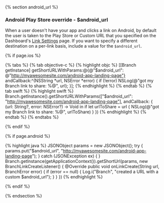   <!--- $android_url -->
{% section android_url %}
### Android Play Store override - $android_url

When a user doesn't have your app and clicks a link on Android, by default the user is taken to the Play Store or Custom URL that you specified on the Dashboard's [Link Settings](https://dashboard.branch.io/#/settings/link) page. If you want to specify a different destination on a per-link basis, include a value for the `$android_url`.

<!---    iOS -->
{% if page.ios %}

{% tabs %}
{% tab objective-c %}
{% highlight objc %}
[[Branch getInstance] getShortURLWithParams:@{@"$android_url": @"http://myawesomesite.com/android-app-landing-page"} andCallback:^(NSString *url, NSError *error) {
    if (!error) NSLog(@"got my Branch link to share: %@", url);
}];
{% endhighlight %}
{% endtab %}
{% tab swift %}
{% highlight swift %}
Branch.getInstance().getShortURLWithParams(["$android_url": "http://myawesomesite.com/android-app-landing-page"], andCallback: { (url: String?, error: NSError?) -> Void in
    if let urlToShare = url {
        NSLog(@"got my Branch link to share: %@", urlToShare)
    }
})
{% endhighlight %}
{% endtab %}
{% endtabs %}

{% endif %}
<!---    /iOS -->


<!---    Android -->
{% if page.android %}

{% highlight java %}
JSONObject params = new JSONObject();
try {
    params.put("$android_url", "http://myawesomesite.com/android-app-landing-page");
} catch (JSONException ex) { }
Branch.getInstance(getApplicationContext()).getShortUrl(params, new BranchLinkCreateListener() {
    @Override
    public void onLinkCreate(String url, BranchError error) {
        if (error == null) {
            Log.i("Branch", "created a URL with a custom $android_url");
        }
    }
})
{% endhighlight %}

{% endif %}
<!---    /Android -->

 {% endsection %}
 <!--- /$android_url -->